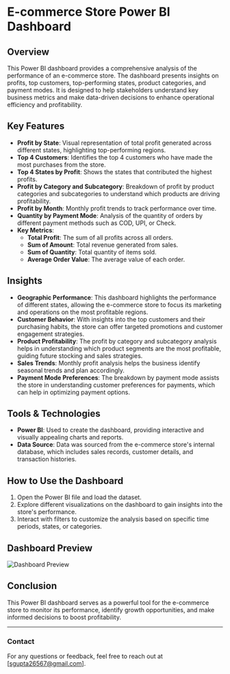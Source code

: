 # E-commerce Store Power BI Dashboard

## Overview
This Power BI dashboard provides a comprehensive analysis of the performance of an e-commerce store. The dashboard presents insights on profits, top customers, top-performing states, product categories, and payment modes. It is designed to help stakeholders understand key business metrics and make data-driven decisions to enhance operational efficiency and profitability.

## Key Features
- **Profit by State**: Visual representation of total profit generated across different states, highlighting top-performing regions.
- **Top 4 Customers**: Identifies the top 4 customers who have made the most purchases from the store.
- **Top 4 States by Profit**: Shows the states that contributed the highest profits.
- **Profit by Category and Subcategory**: Breakdown of profit by product categories and subcategories to understand which products are driving profitability.
- **Profit by Month**: Monthly profit trends to track performance over time.
- **Quantity by Payment Mode**: Analysis of the quantity of orders by different payment methods such as COD, UPI, or Check.
- **Key Metrics**:
  - **Total Profit**: The sum of all profits across all orders.
  - **Sum of Amount**: Total revenue generated from sales.
  - **Sum of Quantity**: Total quantity of items sold.
  - **Average Order Value**: The average value of each order.

## Insights
- **Geographic Performance**: This dashboard highlights the performance of different states, allowing the e-commerce store to focus its marketing and operations on the most profitable regions.
- **Customer Behavior**: With insights into the top customers and their purchasing habits, the store can offer targeted promotions and customer engagement strategies.
- **Product Profitability**: The profit by category and subcategory analysis helps in understanding which product segments are the most profitable, guiding future stocking and sales strategies.
- **Sales Trends**: Monthly profit analysis helps the business identify seasonal trends and plan accordingly.
- **Payment Mode Preferences**: The breakdown by payment mode assists the store in understanding customer preferences for payments, which can help in optimizing payment options.

## Tools & Technologies
- **Power BI**: Used to create the dashboard, providing interactive and visually appealing charts and reports.
- **Data Source**: Data was sourced from the e-commerce store's internal database, which includes sales records, customer details, and transaction histories.

## How to Use the Dashboard
1. Open the Power BI file and load the dataset.
2. Explore different visualizations on the dashboard to gain insights into the store's performance.
3. Interact with filters to customize the analysis based on specific time periods, states, or categories.

## Dashboard Preview
![Dashboard Preview](./images/dashboard_screenshot.png)


## Conclusion
This Power BI dashboard serves as a powerful tool for the e-commerce store to monitor its performance, identify growth opportunities, and make informed decisions to boost profitability.

---

### Contact
For any questions or feedback, feel free to reach out at [sgupta26567@gmail.com].

